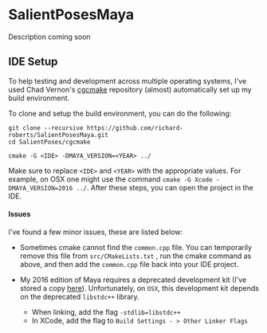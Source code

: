 # SalientPosesMaya

Description coming soon


## IDE Setup

To help testing and development across multiple operating systems, I've used Chad Vernon's [cgcmake](https://github.com/chadmv/cgcmake) repository (almost) automatically set up my build environment.

To clone and setup the build environment, you can do the following:

```
git clone --recursive https://github.com/richard-roberts/SalientPosesMaya.git
cd SalientPoses/cgcmake

cmake -G <IDE> -DMAYA_VERSION=<YEAR> ../
```

Make sure to replace `<IDE>` and `<YEAR>` with the appropriate values. For example, on OSX one might use the command `cmake -G Xcode -DMAYA_VERSION=2016 ../`. After these steps, you can open the project in the IDE.


#### Issues 

I've found a few minor issues, these are listed below:

- Sometimes cmake cannot find the `common.cpp` file. You can temporarily remove this file from `src/CMakeLists.txt` , run the cmake command as above, and then add the `common.cpp` file back into your IDE project.

- My 2016 edition of Maya requires a deprecated development kit (I've stored a copy [here](https://github.com/richard-roberts/Maya-devkit)). Unfortunately, on `OSX`, this development kit depends on the deprecated `libstdc++` library. 
    - When linking, add the flag `-stdlib=libstdc++`
    - In XCode, add the flag to `Build Settings - > Other Linker Flags`